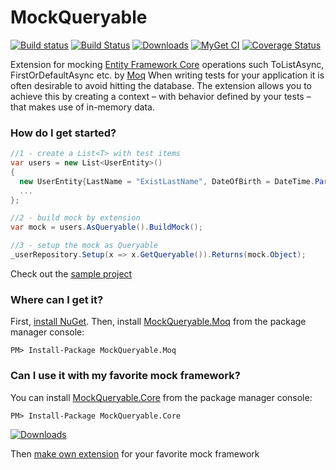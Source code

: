 
# MockQueryable

[![Build status](https://ci.appveyor.com/api/projects/status/ggdbipcyyfb4av9e?svg=true)](https://ci.appveyor.com/project/handybudget/mockqueryable)
[![Build Status](https://travis-ci.org/romantitov/MockQueryable.svg?branch=master)](https://travis-ci.org/romantitov/MockQueryable)
[![Downloads](https://img.shields.io/nuget/dt/MockQueryable.Moq.svg)](https://www.nuget.org/packages/MockQueryable.Moq/)
[![MyGet CI](https://img.shields.io/myget/mockqueryable/v/MockQueryable.Moq.svg)](http://myget.org/gallery/mockqueryable)
[![Coverage Status](https://coveralls.io/repos/github/romantitov/MockQueryable/badge.svg?branch=develop)](https://coveralls.io/github/romantitov/MockQueryable?branch=develop)

Extension for mocking [Entity Framework Core](https://github.com/aspnet/EntityFrameworkCore/) operations such ToListAsync, FirstOrDefaultAsync etc. by [Moq](https://github.com/moq/moq)
When writing tests for your application it is often desirable to avoid hitting the database. The extension allows you to achieve this by creating a context – with behavior defined by your tests – that makes use of in-memory data.

### How do I get started?

```csharp
//1 - create a List<T> with test items
var users = new List<UserEntity>()
{
  new UserEntity{LastName = "ExistLastName", DateOfBirth = DateTime.Parse("01/20/2012")},
  ...
};

//2 - build mock by extension
var mock = users.AsQueryable().BuildMock();

//3 - setup the mock as Queryable
_userRepository.Setup(x => x.GetQueryable()).Returns(mock.Object);
```
Check out the [sample project](https://github.com/romantitov/MockQueryable/tree/master/src/MockQueryable/MockQueryable.Sample)

### Where can I get it?

First, [install NuGet](http://docs.nuget.org/docs/start-here/installing-nuget). Then, install [MockQueryable.Moq](https://www.nuget.org/packages/MockQueryable.Moq/) from the package manager console: 

```
PM> Install-Package MockQueryable.Moq
```

### Can I use it with my favorite mock framework?

You can install [MockQueryable.Core](https://www.nuget.org/packages/MockQueryable.Core/) from the package manager console:

```
PM> Install-Package MockQueryable.Core
```
[![Downloads](https://img.shields.io/nuget/dt/MockQueryable.Moq.svg)](https://www.nuget.org/packages/MockQueryable.Core/)

Then [make own extension](https://github.com/romantitov/MockQueryable/blob/master/src/MockQueryable/MockQueryable.Moq/MoqExtensions.cs) for your favorite mock framework
